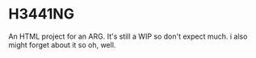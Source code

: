 # H3441NG
An HTML project for an ARG.
It's still a WIP so don't expect much. i also might forget about it so oh, well.
